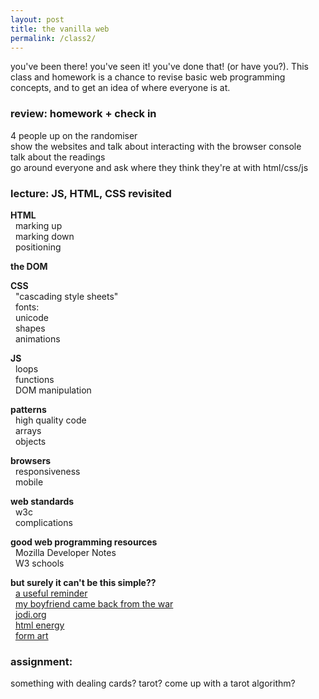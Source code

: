 ```yaml
---  
layout: post  
title: the vanilla web  
permalink: /class2/  
---  
```

  
you've been there! you've seen it! you've done that! (or have you?). This class and homework is a chance to revise basic web programming concepts, and to get an idea of where everyone is at.  
  
### review: homework + check in  
  
4 people up on the randomiser  
show the websites and talk about interacting with the browser console  
talk about the readings  
go around everyone and ask where they think they're at with html/css/js  
  
### lecture: JS, HTML, CSS revisited  
  
**HTML**  
  marking up  
  marking down  
  positioning  
  
**the DOM**  
  
**CSS**  
  "cascading style sheets"  
  fonts:  
  unicode  
  shapes  
  animations  
  
**JS**  
  loops  
  functions  
  DOM manipulation  
  
**patterns**  
  high quality code  
  arrays  
  objects  
  
**browsers**  
  responsiveness  
  mobile  
  
**web standards**  
  w3c  
  complications  
  
**good web programming resources**  
  Mozilla Developer Notes  
  W3 schools  
  
**but surely it can't be this simple??**  
  [a useful reminder](http://motherfuckingwebsite.com)  
  [my boyfriend came back from the war](http://www.teleportacia.org/war/)  
  [jodi.org](http://wwww.jodi.org)  
  [html energy](http://html.energy)  
  [form art](https://sites.rhizome.org/anthology/form-art-competition.html)  
  
### assignment:  
something with dealing cards? tarot? come up with a tarot algorithm?
